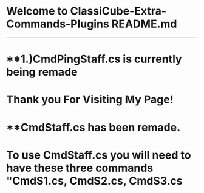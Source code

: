 # **Welcome to ClassiCube-Extra-Commands-Plugins README.md**

____________________________________________________________________
# **1.)**CmdPingStaff.cs is currently being remade**
# **Thank you For Visiting My Page!**

# **CmdStaff.cs has been remade.
# **To use CmdStaff.cs you will need to have these three commands "CmdS1.cs, CmdS2.cs, CmdS3.cs**
